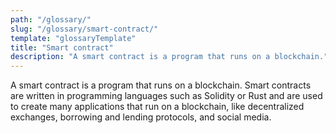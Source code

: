 ```yaml
---
path: "/glossary/"
slug: "/glossary/smart-contract/"
template: "glossaryTemplate"
title: "Smart contract"
description: "A smart contract is a program that runs on a blockchain."
---
```


A smart contract is a program that runs on a blockchain. Smart contracts are written in programming languages such as Solidity or Rust and are used to create many applications that run on a blockchain, like decentralized exchanges, borrowing and lending protocols, and social media.